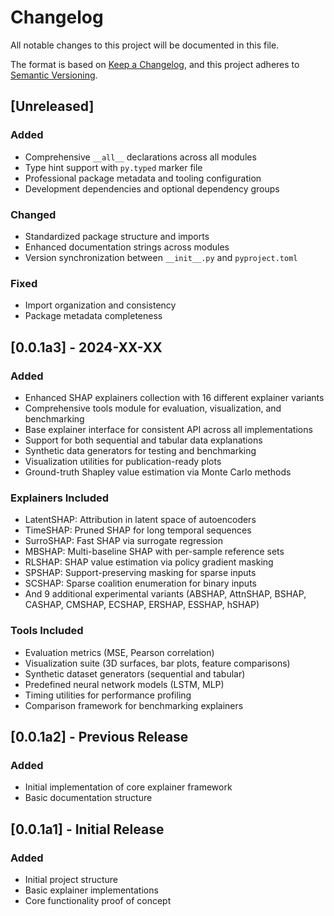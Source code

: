 # Changelog

All notable changes to this project will be documented in this file.

The format is based on [Keep a Changelog](https://keepachangelog.com/en/1.0.0/),
and this project adheres to [Semantic Versioning](https://semver.org/spec/v2.0.0.html).

## [Unreleased]

### Added
- Comprehensive `__all__` declarations across all modules
- Type hint support with `py.typed` marker file
- Professional package metadata and tooling configuration
- Development dependencies and optional dependency groups

### Changed
- Standardized package structure and imports
- Enhanced documentation strings across modules
- Version synchronization between `__init__.py` and `pyproject.toml`

### Fixed
- Import organization and consistency
- Package metadata completeness

## [0.0.1a3] - 2024-XX-XX

### Added
- Enhanced SHAP explainers collection with 16 different explainer variants
- Comprehensive tools module for evaluation, visualization, and benchmarking
- Base explainer interface for consistent API across all implementations
- Support for both sequential and tabular data explanations
- Synthetic data generators for testing and benchmarking
- Visualization utilities for publication-ready plots
- Ground-truth Shapley value estimation via Monte Carlo methods

### Explainers Included
- LatentSHAP: Attribution in latent space of autoencoders
- TimeSHAP: Pruned SHAP for long temporal sequences  
- SurroSHAP: Fast SHAP via surrogate regression
- MBSHAP: Multi-baseline SHAP with per-sample reference sets
- RLSHAP: SHAP value estimation via policy gradient masking
- SPSHAP: Support-preserving masking for sparse inputs
- SCSHAP: Sparse coalition enumeration for binary inputs
- And 9 additional experimental variants (ABSHAP, AttnSHAP, BSHAP, CASHAP, CMSHAP, ECSHAP, ERSHAP, ESSHAP, hSHAP)

### Tools Included
- Evaluation metrics (MSE, Pearson correlation) 
- Visualization suite (3D surfaces, bar plots, feature comparisons)
- Synthetic dataset generators (sequential and tabular)
- Predefined neural network models (LSTM, MLP)
- Timing utilities for performance profiling
- Comparison framework for benchmarking explainers

## [0.0.1a2] - Previous Release

### Added
- Initial implementation of core explainer framework
- Basic documentation structure

## [0.0.1a1] - Initial Release

### Added
- Initial project structure
- Basic explainer implementations
- Core functionality proof of concept